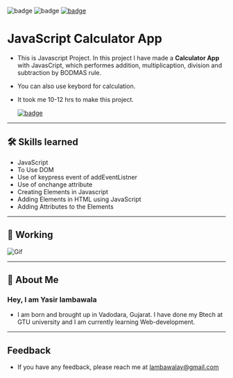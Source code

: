 ![badge](https://img.shields.io/badge/MADE%20WITH-HTML,%20CSS%20&%20JS-blue)
![badge](https://img.shields.io/badge/TIME%20TAKEN-10%20to%2012%20hrs-red)
[![badge](https://img.shields.io/badge/SEE%20DEMO%20-VISIT-green)](https://javascript-calculatorapp-project1.netlify.app/)

# JavaScript Calculator App

- This is Javascript Project. In this project I have made a **Calculator App** with JavasCript, which performes addition, multiplicaption, division and subtraction by BODMAS rule.

- You can also use keybord for calculation.

- It took me 10-12 hrs to make this project.

  [![badge](https://img.shields.io/badge/LINK%20OF-PROJECT-blue)](https://javascript-calculatorapp-project1.netlify.app/)

---

## 🛠 Skills learned

- JavaScript
- To Use DOM
- Use of keypress event of addEventListner
- Use of onchange attribute
- Creating Elements in Javascript
- Adding Elements in HTML using JavaScript
- Adding Attributes to the Elements

---

## 🎥 Working

![Gif](./javascript_project1_calculator_app_AdobeExpress.gif)

---

## 🚀 About Me

### Hey, I am Yasir lambawala

- I am born and brought up in Vadodara, Gujarat. I have done my Btech at GTU university and I am currently learning Web-development.

---

## Feedback

- If you have any feedback, please reach me at lambawalay@gmail.com
